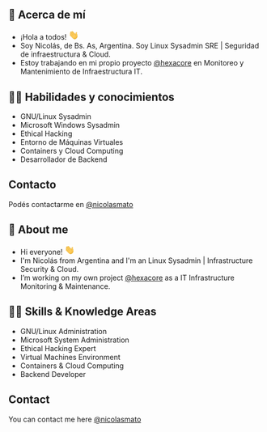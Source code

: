 ## 👾 Acerca de mí 

* ¡Hola a todos! <img src="hi.gif" width="20px">
* Soy Nicolás, de Bs. As, Argentina. Soy Linux Sysadmin SRE | Seguridad de infraestructura & Cloud.
* Estoy trabajando en mi propio proyecto [@hexacore](https://www.hexacore.com.ar) en Monitoreo y Mantenimiento de Infraestructura IT.

## 🥷🏼 Habilidades y conocimientos

* GNU/Linux Sysadmin
* Microsoft Windows Sysadmin
* Ethical Hacking
* Entorno de Máquinas Virtuales
* Containers y Cloud Computing
* Desarrollador de Backend

## Contacto 

Podés contactarme en [@nicolasmato](https://www.nicolasmato.com.ar)

## 👾 About me 

* Hi everyone! <img src="hi.gif" width="20px">
* I'm Nicolás from Argentina and I'm an Linux Sysadmin | Infrastructure Security & Cloud.
* I’m working on my own project [@hexacore](https://www.hexacore.com.ar) as a IT Infrastructure Monitoring & Maintenance.

## 🥷🏼 Skills & Knowledge Areas 

* GNU/Linux Administration
* Microsoft System Administration
* Ethical Hacking Expert
* Virtual Machines Environment
* Containers & Cloud Computing
* Backend Developer

## Contact 

You can contact me here [@nicolasmato](https://www.nicolasmato.com.ar) 
